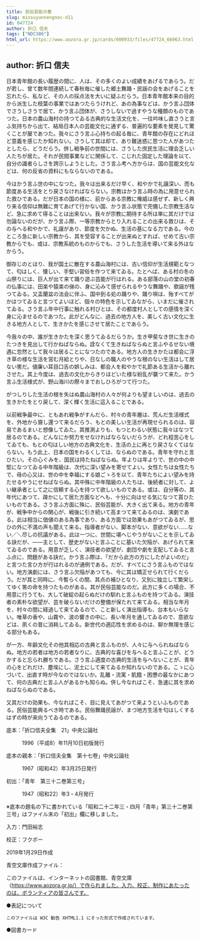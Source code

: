 ```yaml
---
title: 民俗芸能の春
slug: minsuyunnengnoc-d11
id: 047724
author: 折口 信夫
tags: ["NDC386"]
html_url: https://www.aozora.gr.jp/cards/000933/files/47724_66963.html
---
```


## author: 折口 信夫

日本青年館の長い履歴の間に、人は、その多くのよい成績をあげるであらう。だが若し、曾て数年間連続して春秋毎に催した郷土舞踊・民謡の会をあげることを忘れたら、私など、その人の採点法を大いに疑ふだらう。日本青年館本来の目的から派生した枝葉の事業ではあつたらうけれど、あの為事などは、かう言ふ団体でさうしさうで居て、かう言ふ団体が、さうしないで過すやうな種類のものであつた。日本の農山海村の持つてゐる古典的な生活文化を、一往吟味し直さうと言ふ気持ちから出て、結局日本人の芸能文化に通ずる、普遍的な要素を発見して驚くことが屡であつた。我々にさう言ふ心持ちの起る毎に、青年館の存在にどれほど意義を感じたか知れない。さうして其は却て、あり難迷惑に思つた人があつたとしたら、どうだらう。併し戦争前の世間には、さうした庶民生活に理会乏しい人たちが居た。それが民間事業などに関係して、こじれた固定した理論を以て、自分の識者らしさを誇示しようとした。さう言ふ考へ方からは、国の芸能文化などは、何の反省の資料にもならないのである。

今はかう言ふ世の中になつた。我々は出来るだけ早く、和やかで礼譲深い、而も節度ある生活をとり戻さなければならない。宗教はかう言ふ時の為に用意せられた救ひである。だが日本の国の様に、前からある宗教に権威は感ぜず、新しく興り来る信仰は無難に育てあげて行かない国、かう言ふ状態で完備した宗教生活など、急に求めて得ることは出来ない。我々が宗教に期待する所は単に其だけでは勿論ないのだが、かう言ふ際、一等宗教からとり入れることの出来る救ひは、その与へる和やかで、礼譲があり、節度を欠かぬ、生活の基になる力である。今のところ急に新しい宗教から、其を受容することが出来ぬとすれば、せめて古い宗教からでも、或は、宗教系統のものからでも、さうした生活を導いて来る外はなからう。

御存じのとほり、我が国土に散在する農山海村には、古い信仰が生活規範となつて、匂はしく、懐しい、手堅い習俗を作つて来てゐる。たとへば、ある村の冬の山祭りには、巨人が出て来て踊り遊ぶ芸能が行はれる。ある部落の山の堂の初春の仏事には、田楽や猿楽の俤の、身に沁みて感ぜられるやうな舞踊や、歌謡が残つてゐる。又盂蘭盆の法会に伴ふ、国中到る処の踊りや、踊り唄は、殆すべてがかはつてゐると言つてよいほど、個々の特色を示してゐながら、いまだに催されてゐる。さう言ふ年中行事に触れる村びとは、その都度村人としての感情を深く身に沁ませるのであつた。此がどんなに、過去の地方人を、美しく古い文化に生きる地方人として、生きかたを感じさせて居たことであらう。

今我々の中、誰が生きかたを深く思うてゐるだらうか。生き甲斐なき世に生きのたつきを見出して行かねばならぬ。詮なくて生きねばならぬと言ふやるせない境遇に忽然として我々は居ることになつたのである。地方人の生きかたは都会に浮き草の様な生活を営む月給とりや、日なしの職人のやうな根のない生活はして居ない筈だ。値廉い耳目口舌の娯しみは、都会人を和やかで礼節ある生活から離れさせた。其上今度は、過去の文化からきりほどいた様な紛乱が襲つて来た。かう言ふ生活様式が、野山海川の際々までおしひろがつて行つた。

がつしりした生活の根を失はぬ農山海村の人々が何よりも望ましいのは、過去の生きかたをとり戻して、深く輝く生活に這入ることである。

以前戦争最中に、ともあれ戦争がすんだら、村々の青年層は、荒んだ生活様式を、外地から齎し還つて来るだらう、もとの美しい生活が再現せられるのは、容易であるまいと想像してゐた。其推測よりも、もつとわるい状態に我々はなつて居るのである。どんなにか努力をせなければならないだらうが、どれ程苦心をしてゐても、もとの匂はしい地方の古典文化を、生活の上に再とり戻さなくてはならない。もう此上、日本の国をわるくしては、ならぬのである。青年を守れと言ひたい。その心ぐみを、国民は持たねばならぬ。年よりは年よりで、世の中の中堅になつてゐる中年階級は、次代に深い望みを寄せてよい。女性たちは女性たちで、母の心又は、世の中を幸福にする娘ごゝろを以て、青年たちによい望みを持たせるやうにせねばならぬ。其中殊に中年階級の人たちは、後続者に対して、よい継承者として之に信頼する心を持つて欲しいものである。或は、自分等の、其年代にあつて、疎かにして居た方面などへも、十分に向はせる気になつて貰ひたいものである。さう言ふ方面に殊に、民俗芸能が、大きく出て来る。地方の青年が、戦争中からの関心が、戦後に引き続いて高まつて来てゐるのは、演劇である。此は相当に価値のある為事であり、ある方面では効果もあがつてゐるが、思ひの外に不満の声も聞えて来る。指導者がない、脚本がない、意欲がない……ない／＼尽しの抗議がある。此は一つに、世間に堪へじやうがないことを示してゐる訣だが、――主として、歴史がないと言ふことに基いた欠陥が、あげられて来てゐるのである。用意が乏しく、演技者の欲望が、劇団や劇を支配してゐると言ふ点に、問題がある訣だ。かう言ふ際は、「だから此方の方にしたがよいのだ」と言つた言ひ方が行はれるのが通例である。だが、すべてにさう言ふものではない。地方演劇には、さう言ふ欠陥があつても、今に其は矯正せられて行くだらう。だが其と同時に、今暫らくの間、其点の補ひとなり、又別に独立して繁栄してゆく筈の命を持つたものがある。其が民俗芸能なのだ。此方に多くの場合、不用意に行うても、大して破綻の起らぬだけの馴れと言ふものを持つてゐる。演技者の素朴な欲望が、芸を破らないだけの整備が保たれて来てゐる。相当な年月を、村々の間に経過して来てゐるので、こと新しく演出指導も、台本もいらない。唯草の香や、山霧や、波の響きの中に、長い年月を通してゐるので、意欲などは、夙くの昔に消耗してゐる。新世代の適応性を求めるのは、聊か無理を感じる部分もある。

が一方、年齢文化その他其相応の古典と言ふものが、人々に与へられねばならぬ。地方の若者は地方の若者なりに、古典的な喜びを与へると言ふことが、どうかすると忘られ勝ちである。さう言ふ適度の古典的生活を与へないことが、青年の心をどれだけ、塵埃にし、泥土にして来てゐるか知れないのである。こゝに心づいて、出直す時が今なのではないか。乱離・流寓・飢餓・困憊の最なかにあつて、何の古典だと言ふ人があるかも知らぬ。併し今なればこそ、急速に其を求めねばならぬのである。

又其だけの効果も、今なればこそ、目に見えてあがつて来ようといふものである。民俗芸能興るべき時である。民俗舞踊民謡が、まづ地方生活を匂はしくするはずの時が来向うてゐるのである。













底本：「折口信夫全集　21」中央公論社

　　　1996（平成8）年11月10日初版発行

底本の親本：「折口信夫全集　第十七卷」中央公論社

　　　1967（昭和42）年3月25日発行

初出：「青年　第三十二巻第三号」

　　　1947（昭和22）年3・4月発行

※底本の題名の下に書かれている「昭和二十二年三・四月「青年」第三十二巻第三号」はファイル末の「初出」欄に移しました。

入力：門田裕志

校正：フクポー

2019年1月29日作成

青空文庫作成ファイル：

このファイルは、インターネットの図書館、青空文庫（https://www.aozora.gr.jp/）で作られました。入力、校正、制作にあたったのは、ボランティアの皆さんです。











●表記について


	このファイルは W3C 勧告 XHTML1.1 にそった形式で作成されています。







●図書カード